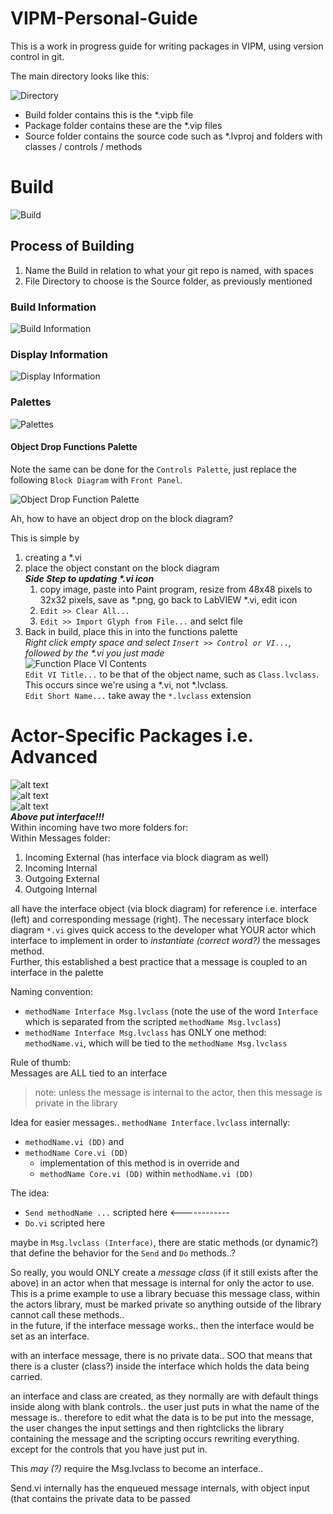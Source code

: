 # **VIPM-Personal-Guide**

This is a work in progress guide for writing packages in VIPM, using version control in git.

The main directory looks like this:

![Directory](Images/Directory.png)

- Build folder contains this is the \*.vipb file
- Package folder contains these are the \*.vip files
- Source folder contains the source code such as \*.lvproj and folders with classes / controls / methods

# **Build**

![Build](Images/Build.png)

## Process of Building

1. Name the Build in relation to what your git repo is named, with spaces
2. File Directory to choose is the Source folder, as previously mentioned

### Build Information

![Build Information](Images/Build%20Information.png)

### Display Information

![Display Information](Images/Display%20Information.png)

### Palettes

![Palettes](Images/Palettes.png)

#### Object Drop Functions Palette

Note the same can be done for the `Controls Palette`, just replace the following `Block Diagram` with `Front Panel`.

![Object Drop Function Palette](Images/Object%20Drop%20Function%20Palette.png)

Ah, how to have an object drop on the block diagram?

This is simple by
1. creating a \*.vi
2. place the object constant on the block diagram
    <br>
    ***Side Step to updating \*.vi icon***
    1. copy image, paste into Paint program, resize from 48x48 pixels to 32x32 pixels, save as \*.png, go back to LabVIEW \*.vi, edit icon<br>
    2. `Edit >> Clear All...`
    3. `Edit >> Import Glyph from File...` and selct file
3. Back in build, place this in into the functions palette
    <br>
    *Right click empty space and select `Insert >> Control or VI...`, followed by the \*.vi you just made*
    <br>
    ![Function Place VI Contents](Images/Function%20Place%20VI%20Contents.png)
    <br>
    `Edit VI Title...` to be that of the object name, such as `Class.lvclass`. This occurs since we're using a \*.vi, not \*.lvclass.
    <br>
    `Edit Short Name...` take away the `*.lvclass` extension

# Actor-Specific Packages i.e. Advanced

![alt text](image.png)<br>
![alt text](image-1.png)<br>
![alt text](image-3.png)<br>
***Above put interface!!!***<br>
Within incoming have two more folders for:<br>
Within Messages folder:
1. Incoming External (has interface via block diagram as well)
2. Incoming Internal
3. Outgoing External
4. Outgoing Internal

all have the interface object (via block diagram) for reference i.e. interface (left) and corresponding message (right). The necessary interface block diagram `*.vi` gives quick access to the developer what YOUR actor which interface to implement in order to *instantiate (correct word?)* the messages method.<br>
Further, this established a best practice that a message is coupled to an interface in the palette

Naming convention:
- `methodName Interface Msg.lvclass` (note the use of the word `Interface` which is separated from the scripted `methodName Msg.lvclass`)
- `methodName Interface Msg.lvclass` has ONLY one method: `methodName.vi`, which will be tied to the `methodName Msg.lvclass`

Rule of thumb:<br>
Messages are ALL tied to an interface
> note: unless the message is internal to the actor, then this message is private in the library





Idea for easier messages..
`methodName Interface.lvclass` internally:
- `methodName.vi (DD)` and
- `methodName Core.vi (DD)`
  - implementation of this method is in override and
  - `methodName Core.vi (DD)` within `methodName.vi (DD)`

The idea:
- `Send methodName ...` scripted here <------------
- `Do.vi` scripted here

maybe in `Msg.lvclass (Interface)`, there are static methods (or dynamic?) that define the behavior for the `Send` and `Do` methods..?


So really, you would ONLY create a *message class* (if it still exists after the above) in an actor when that message is internal for only the actor to use. This is a prime example to use a library becuase this message class, within the actors library, must be marked private so anything outside of the library cannot call these methods..<br>
in the future, if the interface message works.. then the interface would be set as an interface.

with an interface message, there is no private data.. SOO that means that there is a cluster (class?) inside the interface which holds the data being carried. 


an interface and class are created, as they normally are with default things inside along with blank controls.. the user just puts in what the name of the message is.. therefore to edit what the data is to be put into the message, the user changes the input settings and then rightclicks the library containing the message and the scripting occurs rewriting everything. except for the controls that you have just put in.


This *may (?)* require the Msg.lvclass to become an interface..


Send.vi internally has the enqueued message internals, with object input (that contains the private data to be passed
